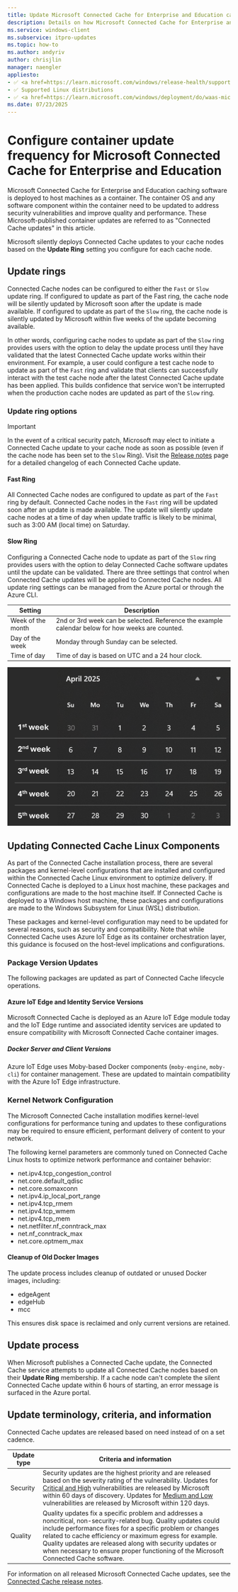 ```yaml
---
title: Update Microsoft Connected Cache for Enterprise and Education cache nodes
description: Details on how Microsoft Connected Cache for Enterprise and Education cache nodes are updated by Microsoft.
ms.service: windows-client
ms.subservice: itpro-updates
ms.topic: how-to
ms.author: andyriv
author: chrisjlin
manager: naengler
appliesto: 
- ✅ <a href=https://learn.microsoft.com/windows/release-health/supported-versions-windows-client target=_blank>Windows 11</a>
- ✅ Supported Linux distributions
- ✅ <a href=https://learn.microsoft.com/windows/deployment/do/waas-microsoft-connected-cache target=_blank>Microsoft Connected Cache for Enterprise and Education</a> 
ms.date: 07/23/2025
---
```

# Configure container update frequency for Microsoft Connected Cache for Enterprise and Education

Microsoft Connected Cache for Enterprise and Education caching software is deployed to host machines as a container. The container OS and any software component within the container need to be updated to address security vulnerabilities and improve quality and performance. These Microsoft-published container updates are referred to as "Connected Cache updates" in this article.

Microsoft silently deploys Connected Cache updates to your cache nodes based on the **Update Ring** setting you configure for each cache node.

## Update rings

Connected Cache nodes can be configured to either the `Fast` or `Slow` update ring. If configured to update as part of the Fast ring, the cache node will be silently updated by Microsoft soon after the update is made available. If configured to update as part of the `Slow` ring, the cache node is silently updated by Microsoft within five weeks of the update becoming available.

In other words, configuring cache nodes to update as part of the `Slow` ring provides users with the option to delay the update process until they have validated that the latest Connected Cache update works within their environment. For example, a user could configure a test cache node to update as part of the `Fast` ring and validate that clients can successfully interact with the test cache node after the latest Connected Cache update has been applied. This builds confidence that service won't be interrupted when the production cache nodes are updated as part of the `Slow` ring.

### Update ring options

>[!IMPORTANT]
> In the event of a critical security patch, Microsoft may elect to initiate a Connected Cache update to your cache node as soon as possible (even if the cache node has been set to the `Slow` Ring). Visit the [Release notes](mcc-ent-release-notes.md) page for a detailed changelog of each Connected Cache update.

#### Fast Ring

All Connected Cache nodes are configured to update as part of the `Fast` ring by default. Connected Cache nodes in the `Fast` ring will be updated soon after an update is made available. The update will silently update cache nodes at a time of day when update traffic is likely to be minimal, such as 3:00 AM (local time) on Saturday.

#### Slow Ring

Configuring a Connected Cache node to update as part of the `Slow` ring provides users with the option to delay Connected Cache software updates until the update can be validated. There are three settings that control when Connected Cache updates will be applied to Connected Cache nodes. All update ring settings can be managed from the Azure portal or through the Azure CLI.

| Setting | Description |
| --- | --- |
| Week of the month | 2nd or 3rd week can be selected. Reference the example calendar below for how weeks are counted. |
| Day of the week | Monday through Sunday can be selected. |
| Time of day | Time of day is based on UTC and a 24 hour clock. |

![Screenshot of a calendar showing how weeks are counted.](images/mcc-ent-update-calendar.png)

## Updating Connected Cache Linux Components

As part of the Connected Cache installation process, there are several packages and kernel-level configurations that are installed and configured within the Connected Cache Linux environment to optimize delivery. If Connected Cache is deployed to a Linux host machine, these packages and configurations are made to the host machine itself. If Connected Cache is deployed to a Windows host machine, these packages and configurations are made to the Windows Subsystem for Linux (WSL) distribution.

These packages and kernel-level configuration may need to be updated for several reasons, such as security and compatibility. Note that while Connected Cache uses Azure IoT Edge as its container orchestration layer, this guidance is focused on the host-level implications and configurations.

### Package Version Updates

The following packages are updated as part of Connected Cache lifecycle operations.

#### Azure IoT Edge and Identity Service Versions

Microsoft Connected Cache is deployed as an Azure IoT Edge module today and the IoT Edge runtime and associated identity services are updated to ensure compatibility with Microsoft Connected Cache container images.

##### Docker Server and Client Versions

Azure IoT Edge uses Moby-based Docker components (`moby-engine`, `moby-cli`) for container management. These are updated to maintain compatibility with the Azure IoT Edge infrastructure.

### Kernel Network Configuration

The Microsoft Connected Cache installation modifies kernel-level configurations for performance tuning and updates to these configurations may be required to ensure efficient, performant delivery of content to your network.

The following kernel parameters are commonly tuned on Connected Cache Linux hosts to optimize network performance and container behavior:

* net.ipv4.tcp_congestion_control
* net.core.default_qdisc
* net.core.somaxconn
* net.ipv4.ip_local_port_range
* net.ipv4.tcp_rmem
* net.ipv4.tcp_wmem
* net.ipv4.tcp_mem
* net.netfilter.nf_conntrack_max
* net.nf_conntrack_max
* net.core.optmem_max

#### Cleanup of Old Docker Images

The update process includes cleanup of outdated or unused Docker images, including:

* edgeAgent
* edgeHub
* mcc

This ensures disk space is reclaimed and only current versions are retained.

## Update process

When Microsoft publishes a Connected Cache update, the Connected Cache service attempts to update all Connected Cache nodes based on their **Update Ring** membership. If a cache node can't complete the silent Connected Cache update within 6 hours of starting, an error message is surfaced in the Azure portal.

## Update terminology, criteria, and information

Connected Cache updates are released based on need instead of on a set cadence.

| Update type | Criteria and information |
| --- | --- |
| Security | Security updates are the highest priority and are released based on the severity rating of the vulnerability. Updates for [Critical and High](https://nvd.nist.gov/vuln-metrics/cvss) vulnerabilities are released by Microsoft within 60 days of discovery. Updates for [Medium and Low](https://nvd.nist.gov/vuln-metrics/cvss) vulnerabilities are released by Microsoft within 120 days. |
| Quality | Quality updates fix a specific problem and addresses a noncritical, non-security-related bug. Quality updates could include performance fixes for a specific problem or changes related to cache efficiency or maximum egress for example. Quality updates are released along with security updates or when necessary to ensure proper functioning of the Microsoft Connected Cache software. |

For information on all released Microsoft Connected Cache updates, see the [Connected Cache release notes](mcc-ent-release-notes.md).
